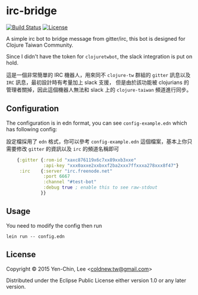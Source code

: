 # irc-bridge
[![Build Status](https://travis-ci.org/clojure-tw/irc-bridge.svg?branch=master)](https://travis-ci.org/clojure-tw/irc-bridge)
[![License](http://img.shields.io/badge/license-Eclipse-blue.svg?style=flat)](https://www.eclipse.org/legal/epl-v10.html)

A simple irc bot to bridge message from gitter/irc, this bot is designed for
Clojure Taiwan Community.

Since I didn't have the token for `clojuretwbot`, the slack integration is put
on hold.

這是一個非常簡單的 IRC 機器人，用來同不 `clojure-tw` 群組的 `gitter` 訊息以及 `IRC` 訊息，最初設計時有考量加上 slack 支援，
但是由於該功能被 clojurians 的管理者關掉，因此這個機器人無法和 slack 上的 `clojure-taiwan` 頻道進行同步。

## Configuration

The configuration is in edn format, you can see `config-example.edn` which has
following config:

設定檔採用了 `edn` 格式，你可以參考 `config-example.edn` 這個檔案，基本上你只需要修改 `gitter` 的資訊以及 `irc` 的頻道名稱即可

```clojure
    {:gitter {:rom-id "xaxc876119x6c7xx89xxb3xxe"
              :api-key "xxx0axxe2xxbxxf2ba2xxx7ffxxxa278xxx8f47"}
     :irc    {:server "irc.freenode.net"
              :port 6667
              :channel "#test-bot"
              :debug true ; enable this to see raw-stdout
             }}
```

## Usage

You need to modify the config then run

    lein run -- config.edn

## License

Copyright © 2015 Yen-Chin, Lee <<coldnew.tw@gmail.com>>

Distributed under the Eclipse Public License either version 1.0 or any later version.

